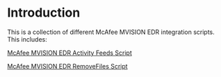 # Introduction

This is a collection of different McAfee MVISION EDR integration scripts. This includes:

[McAfee MVISION EDR Activity Feeds Script](README_Activity_Feeds.md)

[McAfee MVISION EDR RemoveFiles Script](README_Remove_File.md)

